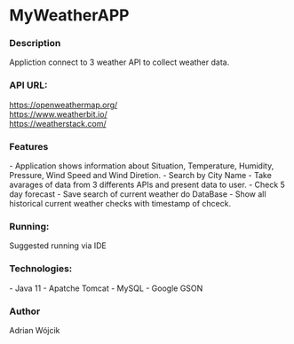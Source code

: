 <h1>MyWeatherAPP</h1>

<h3>Description</h3>
Appliction connect to 3 weather API to collect weather data.

<h3>API URL:</h3>

https://openweathermap.org/ \
https://www.weatherbit.io/ \
https://weatherstack.com/ 



<h3>Features</h3>
- Application shows information about Situation, Temperature, Humidity, Pressure, Wind Speed and Wind Diretion.
- Search by City Name
- Take avarages of data from 3 differents APIs and present data to user.
- Check 5 day forecast
- Save search of current weather do DataBase
- Show all historical current weather checks with timestamp of chceck.

<h3>Running:</h3>
Suggested running via IDE 


<h3>Technologies:</h3>
- Java 11
- Apatche Tomcat
- MySQL
- Google GSON


<h3>Author</h3>
Adrian Wójcik
